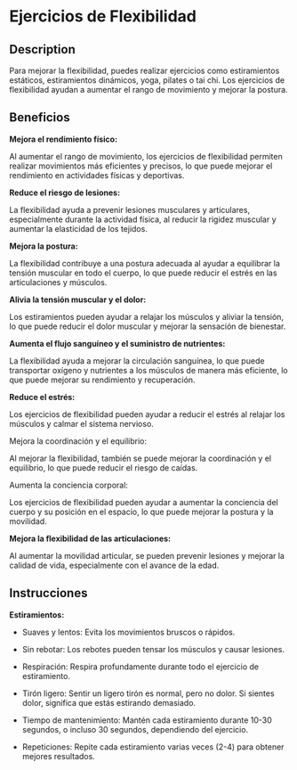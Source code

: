 # Ejercicios de Flexibilidad

## Description

Para mejorar la flexibilidad, puedes realizar ejercicios como estiramientos estáticos, estiramientos dinámicos, yoga, pilates o tai chi. Los ejercicios de flexibilidad ayudan a aumentar el rango de movimiento y mejorar la postura. 

## Beneficios

**Mejora el rendimiento físico:**

Al aumentar el rango de movimiento, los ejercicios de flexibilidad permiten realizar movimientos más eficientes y precisos, lo que puede mejorar el rendimiento en actividades físicas y deportivas. 

**Reduce el riesgo de lesiones:**

La flexibilidad ayuda a prevenir lesiones musculares y articulares, especialmente durante la actividad física, al reducir la rigidez muscular y aumentar la elasticidad de los tejidos. 

**Mejora la postura:**

La flexibilidad contribuye a una postura adecuada al ayudar a equilibrar la tensión muscular en todo el cuerpo, lo que puede reducir el estrés en las articulaciones y músculos. 

**Alivia la tensión muscular y el dolor:**

Los estiramientos pueden ayudar a relajar los músculos y aliviar la tensión, lo que puede reducir el dolor muscular y mejorar la sensación de bienestar.

**Aumenta el flujo sanguíneo y el suministro de nutrientes:**

La flexibilidad ayuda a mejorar la circulación sanguínea, lo que puede transportar oxígeno y nutrientes a los músculos de manera más eficiente, lo que puede mejorar su rendimiento y recuperación. 

**Reduce el estrés:**

Los ejercicios de flexibilidad pueden ayudar a reducir el estrés al relajar los músculos y calmar el sistema nervioso. 

Mejora la coordinación y el equilibrio:

Al mejorar la flexibilidad, también se puede mejorar la coordinación y el equilibrio, lo que puede reducir el riesgo de caídas. 

Aumenta la conciencia corporal:

Los ejercicios de flexibilidad pueden ayudar a aumentar la conciencia del cuerpo y su posición en el espacio, lo que puede mejorar la postura y la movilidad. 

**Mejora la flexibilidad de las articulaciones:**

Al aumentar la movilidad articular, se pueden prevenir lesiones y mejorar la calidad de vida, especialmente con el avance de la edad. 


## Instrucciones

**Estiramientos:**

- Suaves y lentos: Evita los movimientos bruscos o rápidos. 

- Sin rebotar: Los rebotes pueden tensar los músculos y causar lesiones. 

- Respiración: Respira profundamente durante todo el ejercicio de estiramiento. 

- Tirón ligero: Sentir un ligero tirón es normal, pero no dolor. Si sientes dolor, significa que estás estirando demasiado. 

- Tiempo de mantenimiento: Mantén cada estiramiento durante 10-30 segundos, o incluso 30 segundos, dependiendo del ejercicio. 

- Repeticiones: Repite cada estiramiento varias veces (2-4) para obtener mejores resultados. 